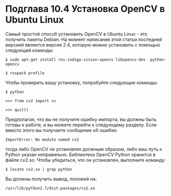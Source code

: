 # Подглава 10.4 Установка OpenCV в Ubuntu Linux

Самый простой способ установить OpenCV в Ubuntu Linux - это получить пакеты Debian. На момент написания этой статьи последней версией является версия 2.4, которую можно установить с помощью следующей команды:

`$ sudo apt-get install ros-indigo-vision-opencv libopencv-dev  python-opencv` 

`$ rospack profile`

Чтобы проверить вашу установку, попробуйте следующие команды:

`$ python` 

`>>> from cv2 import cv` 

`>>> quit()`

Предполагая, что вы не получите ошибку импорта, вы должны быть готовы к работе, и вы можете перейти к следующему разделу. Если вместо этого вы получаете сообщение об ошибке: 

`ImportError: No module named cv2`

тогда либо OpenCV не установлен должным образом, либо ваш путь к Python указан неправильно. Библиотека OpenCV Python хранится в файле cv2.so. Чтобы убедиться, что он установлен, выполните команду:

`$ locate cv2.so | grep python`

Вы должны получить вывод, похожий на:

`/usr/lib/python2.7/dist-packages/cv2.so`

